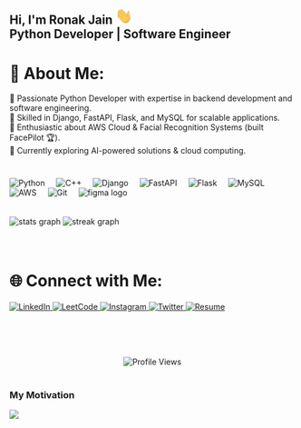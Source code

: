</h2>
<h2 align="left">Hi, I'm Ronak Jain <img src="https://raw.githubusercontent.com/ABSphreak/ABSphreak/master/gifs/Hi.gif" width="30" height="29" style="max-width: 100%; display: inline-block;" />
<br>Python Developer | Software Engineer</h2>
 
### 
 
# 💫 About Me:
🔹 Passionate Python Developer with expertise in backend development and software engineering.<br>🔹 Skilled in Django,  FastAPI, Flask, and MySQL for scalable applications.<br>🔹 Enthusiastic about AWS Cloud & Facial Recognition Systems (built FacePilot 🏆).<br>🔹 Currently exploring AI-powered solutions & cloud computing.
<br>
<br>

###

<div align="left">
  <img src="https://cdn.jsdelivr.net/gh/devicons/devicon/icons/python/python-original.svg" height="30" alt="Python" />
  <img width="12" />
  <img src="https://cdn.jsdelivr.net/gh/devicons/devicon/icons/cplusplus/cplusplus-original.svg" height="30" alt="C++" />
  <img width="12" />
  <img src="https://cdn.jsdelivr.net/gh/devicons/devicon/icons/django/django-plain.svg" height="30" alt="Django" />
  <img width="12" />
  <img src="https://cdn.jsdelivr.net/gh/devicons/devicon/icons/fastapi/fastapi-original.svg" height="30" alt="FastAPI" />
  <img width="12" />
  <img src="https://cdn.jsdelivr.net/gh/devicons/devicon/icons/flask/flask-original.svg" height="30" alt="Flask" />
  <img width="12" />
  <img src="https://cdn.jsdelivr.net/gh/devicons/devicon/icons/mysql/mysql-original.svg" height="30" alt="MySQL" />
  <img width="12" />
  <img src="https://upload.wikimedia.org/wikipedia/commons/9/93/Amazon_Web_Services_Logo.svg" height="30" alt="AWS" />
  <img width="12" />
  <img src="https://cdn.jsdelivr.net/gh/devicons/devicon/icons/git/git-original.svg" height="30" alt="Git" />
  <img width="12" />
  <img src="https://cdn.jsdelivr.net/gh/devicons/devicon/icons/figma/figma-original.svg" height="30" alt="figma logo"  />
</div>
<br>
<br>

<div align="left">
  <img src="https://github-readme-stats.vercel.app/api?username=ronakjnrj&hide_title=false&hide_rank=false&show_icons=true&include_all_commits=true&count_private=true&theme=light&locale=en&hide_border=false" height="150" alt="stats graph"  />
<img src="https://streak-stats.demolab.com?user=ronakjnrj&locale=en&mode=daily&theme=light&hide_border=false&border_radius=5" height="150" alt="streak graph"  />
</div>

###

<br clear="both">


###

# 🌐 Connect with Me:
<div align="left">
  <a href="https://www.linkedin.com/in/ronakjnrj">
    <img src="https://img.shields.io/badge/LinkedIn-%230077B5.svg?style=for-the-badge&logo=Linkedin&logoColor=white" height="35" alt="LinkedIn" />
  </a>
  <a href="https://leetcode.com/u/ronakjnrj">
    <img src="https://img.shields.io/badge/LeetCode-%23FFA116.svg?style=for-the-badge&logo=leetcode&logoColor=white" height="35" alt="LeetCode" />
  </a>
  <a href="https://www.instagram.com/ronakjnrj">
    <img src="https://img.shields.io/badge/Instagram-%23E4405F.svg?style=for-the-badge&logo=instagram&logoColor=white" height="35" alt="Instagram" />
  </a>
  <a href="https://twitter.com/ronakjn_rj">
    <img src="https://img.shields.io/badge/Twitter-%231DA1F2.svg?style=for-the-badge&logo=twitter&logoColor=white" height="35" alt="Twitter" />
  </a>  
    <a href="https://drive.google.com/file/d/1xfwTtQ-TaiolRer93v4u81qDLFHqzlWS/view?usp=drive_link">
    <img src="https://img.shields.io/badge/Resume-%23FF1493.svg?style=for-the-badge&logo=adobeacrobatreader&logoColor=white" height="35" alt="Resume" />
  </a>  
</div>
<br>

###

<br clear="both">

###

<div align="center">
  <img src="https://profile-counter.glitch.me/ronakjnrj/count.svg?" alt="Profile Views" />
</div>
<br>

###

### My Motivation
![](https://quotes-github-readme.vercel.app/api?type=horizontal&theme=tokyonight)

###
